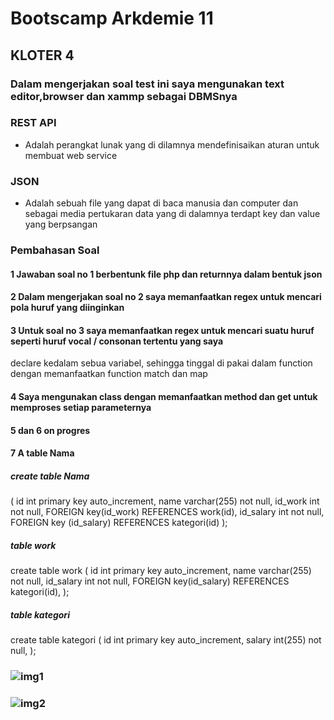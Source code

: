 # Bootscamp Arkdemie 11
## KLOTER 4
### Dalam mengerjakan soal test ini saya mengunakan text editor,browser dan xammp sebagai DBMSnya

### REST API 
- Adalah perangkat lunak yang di dilamnya mendefinisaikan aturan untuk membuat web service
### JSON
- Adalah sebuah file yang dapat di baca manusia dan computer dan sebagai media pertukaran data yang di dalamnya
terdapt key dan value yang berpsangan
### Pembahasan Soal
#### 1 Jawaban soal no 1 berbentunk file php dan returnnya dalam bentuk json 
#### 2 Dalam mengerjakan soal no 2 saya memanfaatkan regex untuk mencari pola huruf yang diinginkan
#### 3 Untuk soal no 3 saya memanfaatkan regex untuk mencari suatu huruf seperti huruf vocal / consonan tertentu yang saya
declare kedalam sebua variabel, sehingga tinggal di pakai dalam function dengan memanfaatkan function match dan map
#### 4 Saya mengunakan  class dengan memanfaatkan method dan get untuk memproses setiap parameternya
#### 5 dan 6  on progres
#### 7 A table Nama 
##### create table Nama
(
  id int primary key auto_increment,
  name varchar(255) not null,
  id_work int not null,
  FOREIGN key(id_work) REFERENCES work(id),
  id_salary int not null,
  FOREIGN key (id_salary) REFERENCES kategori(id)
);
##### table work 
 
create table work
(
  id int primary key auto_increment,
  name varchar(255) not null,
  id_salary int not null,
  FOREIGN key(id_salary) REFERENCES kategori(id),
);
##### table kategori
create table kategori
(
  id int primary key auto_increment,
  salary int(255) not null,
);
### ![img1](https://user-images.githubusercontent.com/48577618/61576895-0e553a80-ab0a-11e9-91af-3aee294317ec.png) 
### ![img2](https://user-images.githubusercontent.com/48577618/61576913-52e0d600-ab0a-11e9-9e67-6ab4e3447869.png)

